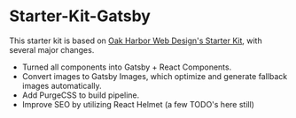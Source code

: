# Starter-Kit-Gatsby
 
This starter kit is based on [Oak Harbor Web Design's Starter Kit](https://github.com/Oak-Harbor-Kits/Starter-KitV3), with several major changes.

- Turned all components into Gatsby + React Components.
- Convert images to Gatsby Images, which optimize and generate fallback images automatically.
- Add PurgeCSS to build pipeline.
- Improve SEO by utilizing React Helmet (a few TODO's here still)